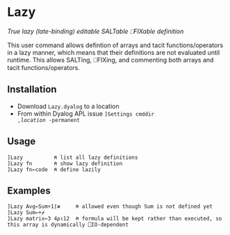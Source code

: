 # Lazy
*True lazy (late-binding) editable SALTable ⎕FIXable definition*

This user command allows defintion of arrays and tacit functions/operators in a lazy manner, which means that their definitions are not evaluated until runtime. This allows SALTing, ⎕FIXing, and commenting both arrays and tacit functions/operators.                          

## Installation

* Download `Lazy.dyalog` to a location
* From within Dyalog APL issue <code>]Settings cmddir ,*location* -permanent</code>

## Usage
    ]Lazy          ⍝ list all lazy definitions
    ]Lazy fn       ⍝ show lazy definition
    ]Lazy fn←code  ⍝ define lazily

## Examples                                                                                                       
    ]Lazy Avg←Sum÷1⌈≢     ⍝ allowed even though Sum is not defined yet
    ]Lazy Sum←+⌿
    ]Lazy matrix←3 4⍴⍳12  ⍝ formula will be kept rather than executed, so this array is dynamically ⎕IO-dependent
